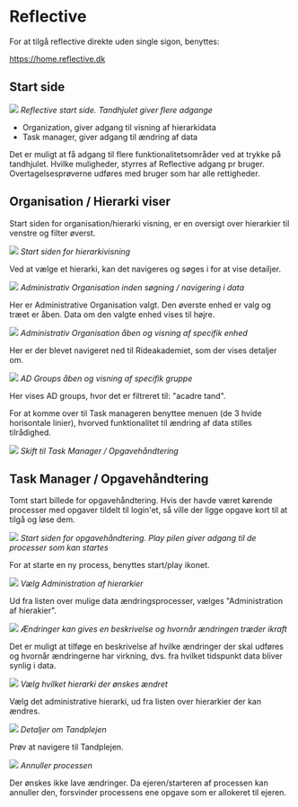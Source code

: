 # Reflective

For at tilgå reflective direkte uden single sigon, benyttes:

https://home.reflective.dk

## Start side

![](./landing.png)
*Reflective start side. Tandhjulet giver flere adgange*

 - Organization, giver adgang til visning af hierarkidata
 - Task manager, giver adgang til ændring af data

Det er muligt at få adgang til flere funktionalitetsområder ved at trykke på
tandhjulet. Hvilke muligheder, styrres af Reflective adgang pr bruger.
Overtagelsesprøverne udføres med bruger som har alle rettigheder.

## Organisation / Hierarki viser

Start siden for organisation/hierarki visning, er en oversigt over hierarkier
til venstre og filter øverst.

![](./hier1.png)
*Start siden for hierarkivisning*

Ved at vælge et hierarki, kan det navigeres og søges i for at vise detailjer.

![](./hier2.png)
*Administrativ Organisation inden søgning / navigering i data*

Her er Administrative Organisation valgt. Den øverste enhed er valg og træet er
åben. Data om den valgte enhed vises til højre.

![](./hier3.png)
*Administrativ Organisation åben og visning af specifik enhed*

Her er der blevet navigeret ned til Rideakademiet, som der vises detaljer om.

![](./hier4.png)
*AD Groups åben og visning af specifik gruppe*

Her vises AD groups, hvor det er filtreret til: "acadre tand".

For at komme over til Task manageren benyttee menuen (de 3 hvide horisontale
linier), hvorved funktionalitet til ændring af data stilles tilrådighed.

![](./app-menu.png)
*Skift til Task Manager / Opgavehåndtering*

## Task Manager / Opgavehåndtering

Tomt start billede for opgavehåndtering. Hvis der havde været kørende processer
med opgaver tildelt til login'et, så ville der ligge opgave kort til at tilgå
og løse dem.

![](./task-arrow.png)
*Start siden for opgavehåndtering. Play pilen giver adgang til de processer som kan startes*

For at starte en ny process, benyttes start/play ikonet.

![](./task-unit-admin.png)
*Vælg Administration af hierarkier*

Ud fra listen over mulige data ændringsprocesser, vælges "Administration af
hierakier".

![](./task-valid-time.png)
*Ændringer kan gives en beskrivelse og hvornår ændringen træder ikraft*

Det er muligt at tilføge en beskrivelse af hvilke ændringer der skal udføres og
hvornår ændringerne har virkning, dvs. fra hvilket tidspunkt data bliver synlig
i data.

![](./task-hier.png)
*Vælg hvilket hierarki der ønskes ændret*

Vælg det administrative hierarki, ud fra listen over hierarkier der kan ændres.

![](./task-details.png)
*Detaljer om Tandplejen*

Prøv at navigere til Tandplejen.

![](./task-annuller.png)
*Annuller processen*

Der ønskes ikke lave ændringer. Da ejeren/starteren af processen kan annuller
den, forsvinder processens ene opgave som er allokeret til ejeren.
